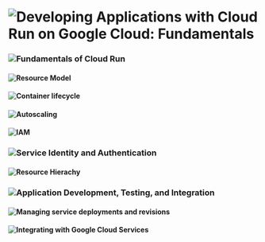 # ![Developing Applications with Cloud Run on Google Cloud: Fundamentals](https://www.cloudskillsboost.google/paths/19/course_templates/559/documents/496737)

### ![Fundamentals of Cloud Run](https://www.cloudskillsboost.google/paths/19/course_templates/559/documents/496738)

#### ![Resource Model](https://www.cloudskillsboost.google/paths/19/course_templates/559/documents/496739)

#### ![Container lifecycle](https://www.cloudskillsboost.google/paths/19/course_templates/559/documents/496740)

#### ![Autoscaling](https://www.cloudskillsboost.google/paths/19/course_templates/559/documents/496741)

#### ![IAM](https://www.cloudskillsboost.google/paths/19/course_templates/559/documents/496742)

### ![Service Identity and Authentication](https://www.cloudskillsboost.google/paths/19/course_templates/559/documents/496745)

#### ![Resource Hierachy](https://www.cloudskillsboost.google/paths/19/course_templates/559/documents/496746)

### ![Application Development, Testing, and Integration](https://www.cloudskillsboost.google/paths/19/course_templates/559/documents/496752)

#### ![Managing service deployments and revisions](https://www.cloudskillsboost.google/paths/19/course_templates/559/documents/496753)

#### ![Integrating with Google Cloud Services](https://www.cloudskillsboost.google/paths/19/course_templates/559/documents/496754)